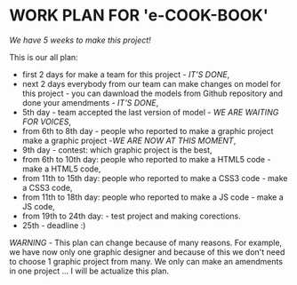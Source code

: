 # WORK PLAN FOR 'e-COOK-BOOK'

*We have 5 weeks to make this project!*

This is our all plan:

- first 2 days for make a team for this project - *IT'S DONE*,
- next 2 days everybody from our team can make changes on model for this project - you can dawnload the models from Github  repository and done your amendments - *IT'S DONE*,
- 5th day - team accepted the last version of model - *WE ARE WAITING FOR VOICES*,
- from 6th to 8th day - people who reported to make a graphic project make a graphic project -*WE ARE NOW AT THIS MOMENT*,
- 9th day - contest: which graphic project is the best,
- from 6th to 10th day: people who reported to make a HTML5 code - make a HTML5 code,
- from 11th to 15th day: people who reported to make a CSS3 code - make a CSS3 code,
- from 11th to 18th day: people who reported to make a JS code - make a JS code,
- from 19th to 24th day: - test project and making corections.
- 25th - deadline :)

*WARNING* - This plan can change because of many reasons. For example, we have now only one graphic designer and because of this we don't need to choose 1 graphic project from many. We only can make an amendments in one project ...
I will be actualize this plan.